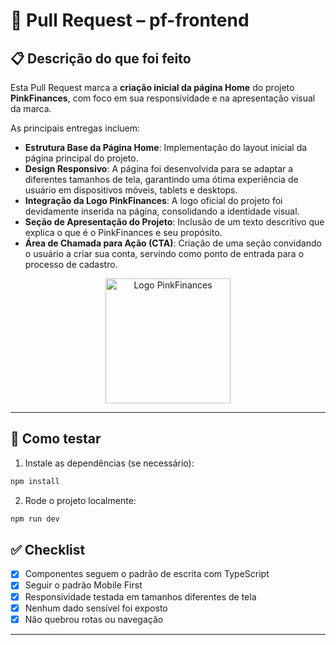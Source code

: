 # 🎨 Pull Request – pf-frontend

## 📋 Descrição do que foi feito

Esta Pull Request marca a **criação inicial da página Home** do projeto **PinkFinances**, com foco em sua responsividade e na apresentação visual da marca.

As principais entregas incluem:

* **Estrutura Base da Página Home**: Implementação do layout inicial da página principal do projeto.
* **Design Responsivo**: A página foi desenvolvida para se adaptar a diferentes tamanhos de tela, garantindo uma ótima experiência de usuário em dispositivos móveis, tablets e desktops.
* **Integração da Logo PinkFinances**: A logo oficial do projeto foi devidamente inserida na página, consolidando a identidade visual.
* **Seção de Apresentação do Projeto**: Inclusão de um texto descritivo que explica o que é o PinkFinances e seu propósito.
* **Área de Chamada para Ação (CTA)**: Criação de uma seção convidando o usuário a criar sua conta, servindo como ponto de entrada para o processo de cadastro.

<p align="center">
  <img src="https://github.com/user-attachments/assets/98228e6d-d064-4e83-a37d-1d97c809a1d9" alt="Logo PinkFinances" width="200" />
</p>

---

## 🧪 Como testar

1. Instale as dependências (se necessário):

```bash
npm install
```

2. Rode o projeto localmente:

```bash
npm run dev
```

## ✅ Checklist

- [x] Componentes seguem o padrão de escrita com TypeScript
- [x] Seguir o padrão Mobile First 
- [x] Responsividade testada em tamanhos diferentes de tela
- [x] Nenhum dado sensível foi exposto
- [x] Não quebrou rotas ou navegação

---
